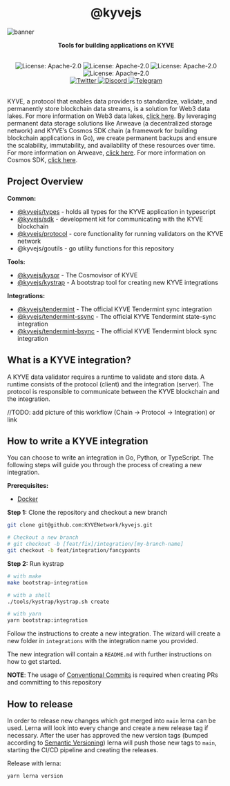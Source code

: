 <div align="center">
  <h1>@kyvejs</h1>
</div>

![banner](https://arweave.net/RkC-azeak1eOQGOLSaPNzHo-ORc-cWgnmdJnSScedFE)

<p align="center">
<strong>Tools for building applications on KYVE</strong>
</p>

<br/>

<div align="center">
  <img alt="License: Apache-2.0" src="https://badgen.net/github/license/KYVENetwork/kyvejs?color=green" />

  <img alt="License: Apache-2.0" src="https://badgen.net/github/stars/KYVENetwork/kyvejs?color=green" />

  <img alt="License: Apache-2.0" src="https://badgen.net/github/contributors/KYVENetwork/kyvejs?color=green" />

  <img alt="License: Apache-2.0" src="https://badgen.net/github/releases/KYVENetwork/kyvejs?color=green" />
</div>

<div align="center">
  <a href="https://twitter.com/KYVENetwork" target="_blank">
    <img alt="Twitter" src="https://badgen.net/badge/icon/twitter?icon=twitter&label" />
  </a>
  <a href="https://discord.com/invite/kyve" target="_blank">
    <img alt="Discord" src="https://badgen.net/badge/icon/discord?icon=discord&label" />
  </a>
  <a href="https://t.me/kyvenet" target="_blank">
    <img alt="Telegram" src="https://badgen.net/badge/icon/telegram?icon=telegram&label" />
  </a>
</div>

<br/>

KYVE, a protocol that enables data providers to standardize, validate, and permanently store blockchain data streams, is a solution for Web3 data lakes. For more information on Web3 data lakes, [click here](link). By leveraging permanent data storage solutions like Arweave (a decentralized storage network) and KYVE’s Cosmos SDK chain (a framework for building blockchain applications in Go), we create permanent backups and ensure the scalability, immutability, and availability of these resources over time. For more information on Arweave, [click here](link). For more information on Cosmos SDK, [click here](link).

## Project Overview

**Common:**

- [@kyvejs/types](common/types/README.md) - holds all types for the KYVE application in typescript
- [@kyvejs/sdk](common/sdk/README.md) - development kit for communicating with the KYVE blockchain
- [@kyvejs/protocol](common/protocol/README.md) - core functionality for running validators on the KYVE network
- @kyvejs/goutils - go utility functions for this repository

**Tools:**

- [@kyvejs/kysor](tools/kysor/README.md) - The Cosmovisor of KYVE
- [@kyvejs/kystrap](tools/kystrap/README.md) - A bootstrap tool for creating new KYVE integrations

**Integrations:**

- [@kyvejs/tendermint](integrations/tendermint/README.md) - The official KYVE Tendermint sync integration
- [@kyvejs/tendermint-ssync](integrations/tendermint-ssync/README.md) - The official KYVE Tendermint state-sync integration
- [@kyvejs/tendermint-bsync](integrations/tendermint-bsync/README.md) - The official KYVE Tendermint block sync integration

## What is a KYVE integration?
A KYVE data validator requires a runtime to validate and store data. 
A runtime consists of the protocol (client) and the integration (server).
The protocol is responsible to communicate between the KYVE blockchain and the integration.

//TODO: add picture of this workflow (Chain -> Protocol -> Integration) or link


## How to write a KYVE integration

You can choose to write an integration in Go, Python, or TypeScript. The following steps will guide you through the process of creating a new integration.

**Prerequisites:**
- [Docker](https://docs.docker.com/engine/install/)

**Step 1:** Clone the repository and checkout a new branch
```bash
git clone git@github.com:KYVENetwork/kyvejs.git

# Checkout a new branch
# git checkout -b [feat/fix]/integration/[my-branch-name]
git checkout -b feat/integration/fancypants
```

**Step 2:** Run kystrap
```bash
# with make
make bootstrap-integration
```
```bash
# with a shell
./tools/kystrap/kystrap.sh create
```
```bash
# with yarn
yarn bootstrap:integration
```

Follow the instructions to create a new integration.
The wizard will create a new folder in `integrations` with the integration name you provided.

The new integration will contain a `README.md` with further instructions on how to get started.

**NOTE**: The usage of [Conventional Commits](https://conventionalcommits.org) is required when creating PRs and committing to this repository

## How to release

In order to release new changes which got merged into `main` lerna can be used. Lerna will look into every change and create a new release tag if necessary. After the user has approved the new version tags (bumped according to [Semantic Versioning](https://semver.org/)) lerna will push those new tags to `main`, starting the CI/CD pipeline and creating the releases.

Release with lerna:

```
yarn lerna version
```
